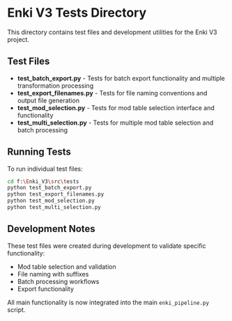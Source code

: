 # Enki V3 Tests Directory

This directory contains test files and development utilities for the Enki V3 project.

## Test Files

- **test_batch_export.py** - Tests for batch export functionality and multiple transformation processing
- **test_export_filenames.py** - Tests for file naming conventions and output file generation
- **test_mod_selection.py** - Tests for mod table selection interface and functionality
- **test_multi_selection.py** - Tests for multiple mod table selection and batch processing

## Running Tests

To run individual test files:
```bash
cd f:\Enki_V3\src\tests
python test_batch_export.py
python test_export_filenames.py
python test_mod_selection.py
python test_multi_selection.py
```

## Development Notes

These test files were created during development to validate specific functionality:
- Mod table selection and validation
- File naming with suffixes
- Batch processing workflows
- Export functionality

All main functionality is now integrated into the main `enki_pipeline.py` script.
